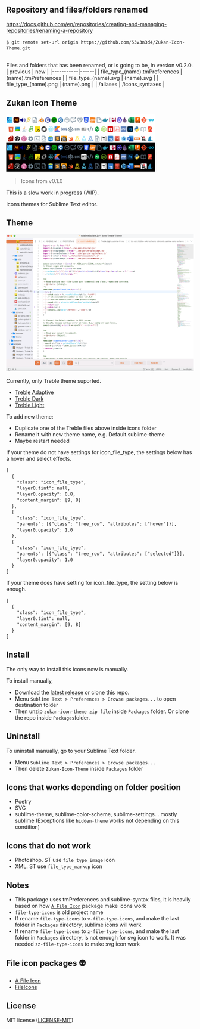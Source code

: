 ## Repository and files/folders renamed

https://docs.github.com/en/repositories/creating-and-managing-repositories/renaming-a-repository
```
$ git remote set-url origin https://github.com/53v3n3d4/Zukan-Icon-Theme.git


```

Files and folders that has been renamed, or is going to be, in version v0.2.0.
| previous | new |
|-----------|------|
| file_type_(name).tmPreferences | (name).tmPreferences  |
| file_type_(name).svg | (name).svg  |
| file_type_(name).png | (name).png  |
| /aliases | /icons_syntaxes |

## Zukan Icon Theme

![file type icons](assets/screenshot.png "Screenshot")

> Icons from v0.1.0

This is a slow work in progress (WIP).  

Icons themes for Sublime Text editor.  

## Theme

![treble with file type icons](assets/treble-light-screenshot.png "Treble Light Screenshot")

Currently, only Treble theme suported.  

- [Treble Adaptive](https://github.com/53v3n3d4/file-type-icons/blob/main/icons/Treble%20Adaptive.sublime-theme)  
- [Treble Dark](https://github.com/53v3n3d4/file-type-icons/blob/main/icons/Treble%20Dark.sublime-theme)  
- [Treble Light](https://github.com/53v3n3d4/file-type-icons/blob/main/icons/Treble%20Light.sublime-theme)  

To add new theme:
- Duplicate one of the Treble files above inside icons folder  
- Rename it with new theme name, e.g. Default.sublime-theme  
- Maybe restart needed  

If your theme do not have settings for icon_file_type, the settings below has a hover and select effects.
```
[
  {
    "class": "icon_file_type",
    "layer0.tint": null,
    "layer0.opacity": 0.8,
    "content_margin": [9, 8]
  },
  {
    "class": "icon_file_type",
    "parents": [{"class": "tree_row", "attributes": ["hover"]}],
    "layer0.opacity": 1.0
  },
  {
    "class": "icon_file_type",
    "parents": [{"class": "tree_row", "attributes": ["selected"]}],
    "layer0.opacity": 1.0
  }
]
```

If your theme does have setting for icon_file_type, the setting below is enough.  
```
[
  {
    "class": "icon_file_type",
    "layer0.tint": null,
    "content_margin": [9, 8]
  }
]
```

## Install

The only way to install this icons now is manually.  

To install manually,  
- Download the [latest release](https://github.com/53v3n3d4/Zukan-Icon-Theme/releases) or clone this repo.  
- Menu `Sublime Text > Preferences > Browse packages...` to open destination folder  
- Then unzip `zukan-icon-theme zip file` inside `Packages` folder. Or clone the repo inside `Packages`folder.  

## Uninstall

To uninstall manually, go to your Sublime Text folder.  
- Menu `Sublime Text > Preferences > Browse packages...`  
- Then delete `Zukan-Icon-Theme` inside `Packages` folder  

## Icons that works depending on folder position

- Poetry  
- SVG  
- sublime-theme, sublime-color-scheme, sublime-settings... mostly sublime (Exceptions like `hidden-theme` works not depending on this condition)  

## Icons that do not work

- Photoshop. ST use `file_type_image` icon  
- XML. ST use `file_type_markup` icon  

## Notes
- This package uses tmPreferences and sublime-syntax files, it is heavily based on how [`A File Icon`](https://github.com/SublimeText/AFileIcon) package make icons work  
- `file-type-icons` is old project name  
- If rename `file-type-icons` to `v-file-type-icons`, and make the last folder in `Packages` directory, sublime icons will work  
- If rename `file-type-icons` to `z-file-type-icons`, and make the last folder in `Packages` directory, is not enough for svg icon to work. It was needed `zz-file-type-icons` to make svg icon work  

## File icon packages :alien:

- [A File Icon](https://github.com/SublimeText/AFileIcon)  
- [FileIcons](https://github.com/braver/FileIcons)  

## License

MIT license ([LICENSE-MIT](LICENSE))  